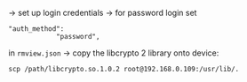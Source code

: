 -> set up login credentials
-> for password login set 
```
"auth_method":
            "password",
```
in `rmview.json`
-> copy the libcrypto 2 library onto device:
```
scp /path/libcrypto.so.1.0.2 root@192.168.0.109:/usr/lib/. 
```

